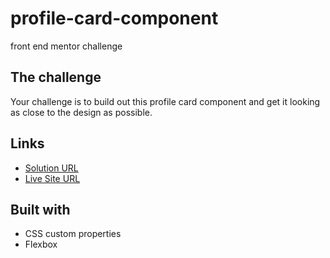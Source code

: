 # profile-card-component
 front end mentor  challenge

## The challenge
Your challenge is to build out this profile card component and get it looking as close to the design as possible.


## Links
- [Solution URL](https://jignaciolopez.github.io/profile-card-component/)
- [Live Site URL](https://github.com/JIgnacioLopez/profile-card-component/tree/vanila-js-css)

## Built with 

- CSS custom properties
- Flexbox